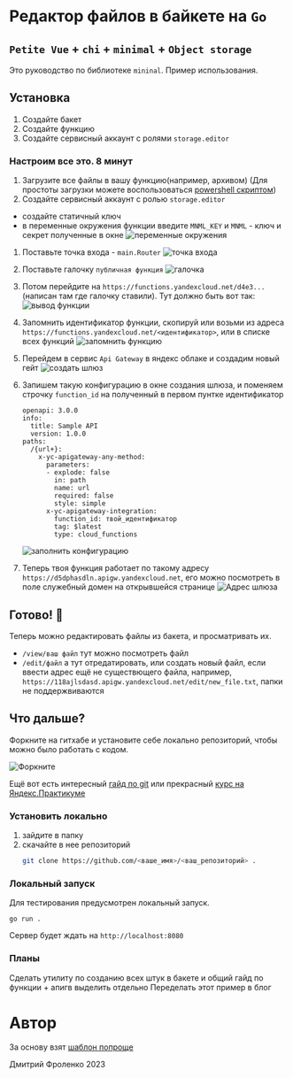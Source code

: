 # Редактор файлов в байкете на `Go`

`Petite Vue` + `chi` + `minimal` + `Object storage`
----

Это руководство по библиотеке `mininal`. Пример использования.

## Установка

1. Создайте бакет
2. Создайте функцию
3. Создайте сервисный аккаунт с ролями `storage.editor`

### Настроим все это. 8 минут

1. Загрузите все файлы в вашу функцию(например, архивом) (Для простоты загрузки можете воспользоваться [powershell скриптом](https://github.com/thefrol/powershell-yandexcloud-function-uploader))
1. Создайте сервисный аккаунт с ролью `storage.editor`
  - создайте статичный ключ
  - в переменные окружения функции введите `MNML_KEY` и `MNML` - ключ и секрет полученные в окне
  ![переменные окружения](./assets/func-env.png "куда ввести переменные окружения") 
1. Поставьте точка входа - `main.Router`
    ![точка входа](./assets/code.png "Вот сюда")
2. Поставьте галочку `публичная функция`
    ![галочка](./assets/public.png "Вот сюда")
3. Потом перейдите на `https://functions.yandexcloud.net/d4e3...`(написан там где галочку ставили). Тут должно быть вот так:
      ![вывод функции](./assets/iter1.png)
1. Запомнить идентификатор функции, скопируй или возьми из адреса `https://functions.yandexcloud.net/<идентификатор>`, или в списке всех функций
    ![запомнить функцию](./assets/func-id.png "Где находится идетификатор")
1. Перейдем в сервис `Api Gateway` в яндекс облаке и создадим новый гейт
    ![создать шлюз](./assets/gateway-create.png "Где находится кнопка")
2. Запишем такую конфигурацию в окне создания шлюза, и поменяем строчку `function_id` на полученный в первом пунтке идентификатор

    ```openapi
    openapi: 3.0.0
    info:
      title: Sample API
      version: 1.0.0
    paths:
      /{url+}:
        x-yc-apigateway-any-method:
          parameters:
          - explode: false
            in: path
            name: url
            required: false
            style: simple
          x-yc-apigateway-integration:
            function_id: твой_идентификатор
            tag: $latest
            type: cloud_functions
    ```

    ![заполнить конфигурацию](./assets/gateway-config.png "Куда писать")
4. Теперь твоя функция работает по такому адресу `https://d5dphasdln.apigw.yandexcloud.net`, его можно посмотреть в поле служебный домен на открывшейся странице
    ![Адрес шлюза](./assets/gateway-url.png)

## Готово! 🙌

Теперь можно редактировать файлы из бакета, и просматривать их. 

+ `/view/ваш файл` тут можно посмотреть файл
+ `/edit/файл` а тут отредатировать, или создать новый файл, если ввести адрес ещё не существющего файла, например, `https://118ajlsdasd.apigw.yandexcloud.net/edit/new_file.txt`, папки не поддержвиваются

## Что дальше?

Форкните на гитхабе и установите себе локально репозиторий, чтобы можно было работать с кодом. 

![Форкните](https://docs.github.com/assets/cb-79331/mw-1440/images/help/repository/fork_button.webp)

Ещё вот есть интересный [гайд по git](https://habr.com/ru/articles/541258/) или прекрасный [курс на Яндекс.Практикуме](https://practicum.yandex.ru/git-basics/)

### Установить локально

1. зайдите в папку
2. скачайте в нее репозиторий
    ```bash
    git clone https://github.com/<ваше_имя>/<ваш_репозиторий> .
    ```

### Локальный запуск

Для тестирования предусмотрен локальный запуск. 

```
go run .
```

Сервер будет ждать на `http://localhost:8080`

### Планы

Сделать утилиту по созданию всех штук в бакете
и общий гайд по функции + апигв выделить отдельно
Переделать этот пример в блог

# Автор

За основу взят [шаблон попроще](https://github.com/thefrol/go-chi-yandex-cloud-template)

Дмитрий Фроленко 2023
